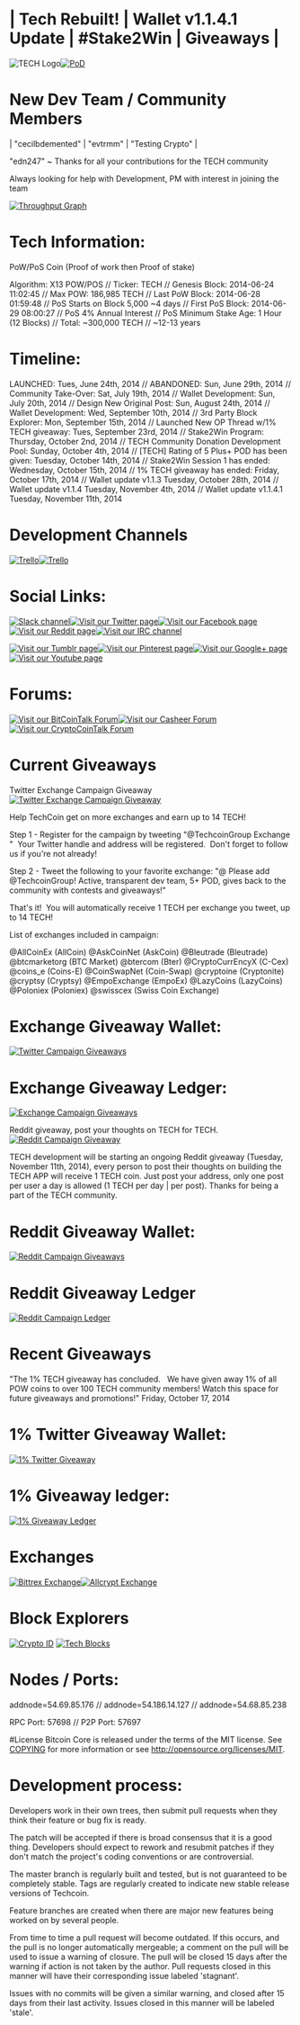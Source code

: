 # | Tech Rebuilt! | Wallet v1.1.4.1 Update | #Stake2Win | Giveaways |
![TECH Logo](http://tech-co.in/img/logo.png "TECH Logo")[![PoD](http://cryptoasian.com/wp-content/uploads/2014/10/ratingTECH2.jpg)](http://cryptoasian.com/tech-techcoin/)

# New Dev Team / Community Members
| "cecilbdemented" | "evtrmm" | "Testing Crypto" |

"edn247" ~ Thanks for all your contributions for the TECH community

Always looking for help with Development, PM with interest in joining the team

[![Throughput Graph](https://graphs.waffle.io/techcoincommunity/techcoin/throughput.svg)](https://waffle.io/techcoincommunity/techcoin/metrics)

# Tech Information:
PoW/PoS Coin (Proof of work then Proof of stake)

Algorithm: X13 POW/POS // Ticker: TECH // Genesis Block: 2014-06-24 11:02:45 // Max POW: 186,985 TECH // Last PoW Block: 2014-06-28 01:59:48 // PoS Starts on Block 5,000 ~4 days // First PoS Block: 2014-06-29 08:00:27 // PoS 4% Annual Interest // PoS Minimum Stake Age: 1 Hour (12 Blocks) // Total: ~300,000 TECH // ~12-13 years

# Timeline:
LAUNCHED: Tues, June 24th, 2014 // ABANDONED: Sun, June 29th, 2014 // Community Take-Over: Sat, July 19th, 2014 // Wallet Development: Sun, July 20th, 2014 // Design New Original Post: Sun, August 24th, 2014 // Wallet Development: Wed, September 10th, 2014 // 3rd Party Block Explorer: Mon, September 15th, 2014 // Launched New OP Thread w/1% TECH giveaway: Tues, September 23rd, 2014 // Stake2Win Program: Thursday, October 2nd, 2014 // TECH Community Donation Development Pool: Sunday, October 4th, 2014 // [TECH] Rating of 5 Plus+ POD has been given: Tuesday, October 14th, 2014 // Stake2Win Session 1 has ended: Wednesday, October 15th, 2014 // 1% TECH giveaway has ended: Friday, October 17th, 2014 // Wallet update v1.1.3 Tuesday, October 28th, 2014 // Wallet update v1.1.4 Tuesday, November 4th, 2014 // Wallet update v1.1.4.1 Tuesday, November 11th, 2014

# Development Channels
[![Trello](http://oi62.tinypic.com/dno7km.jpg)](https://trello.com/b/LjkIMAuz/tech-roadmap)[![Trello](https://www.coingecko.com/assets/coingecko-logo-7aac30c256cc4cbe84af232d6bcb315d.png)](https://www.coingecko.com/en/coins/techcoin)


# Social Links:
[![Slack channel](https://slack.global.ssl.fastly.net/21506/img/icons/ios-32.png)](https://techcoincommunity.slack.com/messages/tech-community-chat/)[![Visit our Twitter page](http://oi58.tinypic.com/14jat53.jpg)](https://twitter.com/TechcoinGroup)[![Visit our Facebook page](http://oi60.tinypic.com/4re3ki.jpg)](https://www.facebook.com/pages/TechCoin/738472479557133)[![Visit our Reddit page](http://oi58.tinypic.com/30uftyr.jpg)](http://www.reddit.com/r/techcoin/)[![Visit our IRC channel](http://oi59.tinypic.com/nbx9j9.jpg)](https://kiwiirc.com/client/chat.freenode.net:+6697|?#techcoin)

[![Visit our Tumblr page](http://oi57.tinypic.com/15x09vr.jpg)](http://tech-coin.tumblr.com/)[![Visit our Pinterest page](http://oi57.tinypic.com/281fu2o.jpg)](http://www.pinterest.com/TestingCrypto/tech-coin-community-pin-it/)[![Visit our Google+ page](http://oi57.tinypic.com/sw60p2.jpg)](https://plus.google.com/u/0/b/103613383977545779663/103613383977545779663/about)[![Visit our Youtube page](http://oi62.tinypic.com/20uvn0n.jpg)](https://www.youtube.com/channel/UCaOXeFpu-0IWjb8btwZtfBw)

# Forums:
[![Visit our BitCoinTalk Forum](http://oi58.tinypic.com/29pswo0.jpg)](https://bitcointalk.org/index.php?topic=794069.0)[![Visit our Casheer Forum](http://oi60.tinypic.com/34rd1r8.jpg)](http://forum.casheer.net/viewtopic.php?f=15&t=263)[![Visit our CryptoCoinTalk Forum](http://oi61.tinypic.com/2i1cpaf.jpg)](https://cryptocointalk.com/forum/1743-techcoin-tech/)

# Current Giveaways

Twitter Exchange Campaign Giveaway
[![Twitter Exchange Campaign Giveaway](http://books2download.nl/blog/wp-content/uploads/2011/04/twitterVStweet.gif)](https://twitter.com/TechcoinGroup)

Help TechCoin get on more exchanges and earn up to 14 TECH!

Step 1 - Register for the campaign by tweeting "@TechcoinGroup Exchange <your TECH address>"  Your Twitter handle and address will be registered.  Don't forget to follow us if you're not already!

Step 2 - Tweet the following to your favorite exchange: "@<exchange> Please add @TechcoinGroup! Active, transparent dev team, 5+ POD, gives back to the community with contests and giveaways!"

That's it!  You will automatically receive 1 TECH per exchange you tweet, up to 14 TECH!

List of exchanges included in campaign:

@AllCoinEx (AllCoin)
@AskCoinNet (AskCoin)
@Bleutrade (Bleutrade)
@btcmarketorg (BTC Market)
@btercom (Bter)
@CryptoCurrEncyX (C-Cex)
@coins_e (Coins-E)
@CoinSwapNet (Coin-Swap)
@cryptoine (Cryptonite)
@cryptsy (Cryptsy)
@EmpoExchange (EmpoEx)
@LazyCoins (LazyCoins)
@Poloniex (Poloniex)
@swisscex (Swiss Coin Exchange)

# Exchange Giveaway Wallet:
[![Twitter Campaign Giveaways](http://oi61.tinypic.com/2v1rssw.jpg)](https://chainz.cryptoid.info/tech/address.dws?5337.htm)
# Exchange Giveaway Ledger:
[![Exchange Campaign Giveaways](http://oi59.tinypic.com/idzzet.jpg)](https://docs.google.com/spreadsheets/d/1En4GbWjswNLEpxPcqVlhADY6y_MZFB2Y9Y4LVlI_j6Q/edit?usp=sharing)

Reddit giveaway, post your thoughts on TECH for TECH.
[![Reddit Campaign Giveaway](http://rack.0.mshcdn.com/media/ZgkyMDE0LzA4LzA3LzZkL2Zyb250cGFnZTEuODA3ZjguZ2lmCnAJdGh1bWIJMTIwMHg5NjAwPg/9640b5b4/207/front-page1.gif)](http://www.reddit.com/r/techcoin/)

TECH development will be starting an ongoing Reddit giveaway (Tuesday, November 11th, 2014), every person to post their thoughts on building the TECH APP will receive 1 TECH coin. Just post your address, only one post per user a day is allowed (1 TECH per day | per post). Thanks for being a part of the TECH community.

# Reddit Giveaway Wallet:
[![Reddit Campaign Giveaways](http://oi61.tinypic.com/2v1rssw.jpg)](https://chainz.cryptoid.info/tech/search.dws?q=TAKzzju6t18DextiQJ7HVDNkgb4PmdkRmr)
# Reddit Giveaway Ledger
[![Reddit Campaign Ledger](http://oi59.tinypic.com/idzzet.jpg)](https://docs.google.com/spreadsheets/d/1T2L8dPQFIjwMFJXG9gk52aTrTEdUoSqlS1oUa2B2s6A/edit?usp=sharing)

# Recent Giveaways
"The 1% TECH giveaway has concluded.  
We have given away 1% of all POW coins to over 100 TECH community members! 
Watch this space for future giveaways and promotions!"
Friday, October 17, 2014

# 1% Twitter Giveaway Wallet:
[![1% Twitter Giveaway](http://oi61.tinypic.com/2v1rssw.jpg)](https://chainz.cryptoid.info/tech/address.dws?TKLj8v4RjXSuo7kmZ3b7zDX14RcwawGaeC.htm)
# 1% Giveaway ledger:
[![1% Giveaway Ledger](http://oi59.tinypic.com/idzzet.jpg)](https://docs.google.com/spreadsheets/d/1FLFVyA_pkIBEYv-grl9fq1nWS9fkhkdAC5MhF_44au4/edit?usp=sharing)

# Exchanges
[![Bittrex Exchange](http://oi58.tinypic.com/2dr9u6a.jpg)](https://bittrex.com/Market/Index?MarketName=BTC-TECH)[![Allcrypt Exchange](https://www.allcrypt.com/acsmallnotag.png)](https://www.allcrypt.com/market?id=1258)

# Block Explorers
[![Crypto ID](https://chainz.cryptoid.info/theme/cryptoID64.png)](https://chainz.cryptoid.info/tech/)
[![Tech Blocks](http://oi60.tinypic.com/2n7dzmd.jpg)](http://techblocks.chainworks.info:8324/chain/Techcoin)

# Nodes / Ports:
addnode=54.69.85.176 // addnode=54.186.14.127 // addnode=54.68.85.238

RPC Port: 57698 // P2P Port: 57697

#License
Bitcoin Core is released under the terms of the MIT license. See [COPYING](COPYING) for more
information or see http://opensource.org/licenses/MIT.

# Development process:
Developers work in their own trees, then submit pull requests when they think their feature or bug fix is ready.

The patch will be accepted if there is broad consensus that it is a good thing. Developers should expect to rework and resubmit patches if they don't match the project's coding conventions or are controversial.

The master branch is regularly built and tested, but is not guaranteed to be completely stable. Tags are regularly created to indicate new stable release versions of Techcoin.

Feature branches are created when there are major new features being worked on by several people.

From time to time a pull request will become outdated. If this occurs, and the pull is no longer automatically mergeable; a comment on the pull will be used to issue a warning of closure. The pull will be closed 15 days after the warning if action is not taken by the author. Pull requests closed in this manner will have their corresponding issue labeled 'stagnant'.

Issues with no commits will be given a similar warning, and closed after 15 days from their last activity. Issues closed in this manner will be labeled 'stale'.

